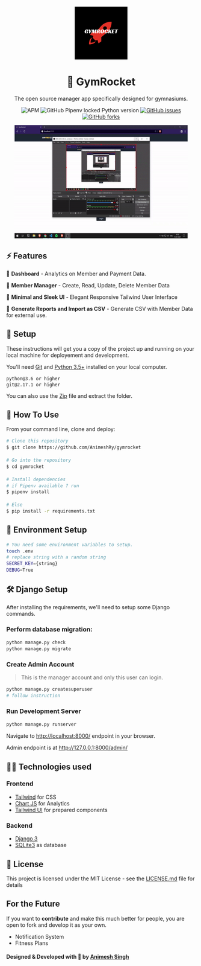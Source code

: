 <p align="center"><a href="https://github.com/rahuldkjain/minimal-portfolio"><img src="images/logo.png" height="140" alt="Personal Porfolio for developers"/></a></p>
<h1 align="center">💪 GymRocket</h1>
<p align="center">The open source manager app specifically designed for gymnasiums.</p>
<p align="center">
<img alt="APM" src="https://img.shields.io/apm/l/vim-mode">
<img alt="GitHub Pipenv locked Python version" src="https://img.shields.io/github/pipenv/locked/python-version/AnimeshRy/gymrocket">
<a href="https://github.com/AnimeshRy/gymrocket/issues"><img alt="GitHub issues" src="https://img.shields.io/github/issues/AnimeshRy/gymrocket"></a>
<a href="https://github.com/AnimeshRy/gymrocket/network"><img alt="GitHub forks" src="https://img.shields.io/github/forks/AnimeshRy/gymrocket"></a>


<p align="center">
    <a href="https://youtu.be/rCxIc5Z1YAA">
  <img width="460" height="300" src="images/gif-gymrocket.gif">
    </a>
</p>

## ⚡ Features

🎯 **Dashboard** - Analytics on Member and Payment Data.


🎯 **Member Manager** - Create, Read, Update, Delete Member Data


🎯  **Minimal and Sleek UI** - Elegant Responsive Tailwind User Interface
  

🎯 **Generate Reports and Import as CSV** - Generate CSV with Member Data for external use.



## 🚀 Setup

These instructions will get you a copy of the project up and running on your local machine for deployement and development.

You'll need [Git](https://git-scm.com) and [Python 3.5+](https://www.python.org/downloads/) installed on your local computer.

```
python@3.6 or higher
git@2.17.1 or higher
```

You can also use the [Zip](https://github.com/AnimeshRy/gymrocket/archive/master.zip) file and extract the folder.

## 🔧 How To Use 

From your command line, clone and deploy:

```bash
# Clone this repository
$ git clone https://github.com/AnimeshRy/gymrocket

# Go into the repository
$ cd gymrocket

# Install dependencies
# if Pipenv available ? run
$ pipenv install

# Else
$ pip install -r requirements.txt

```

## 📨 Environment Setup 
```bash
# You need some environment variables to setup.
touch .env
# replace string with a random string
SECRET_KEY={string}
DEBUG=True
```

## 🛠️ Django Setup
After installing the requirements, we'll need to setup some Django commands.


### Perform database migration:
```bash
python manage.py check
python manage.py migrate
```
### Create Admin Account
> This is the manager account and only this user can login.
```bash
python manage.py createsuperuser
# follow instruction 
```

### Run Development Server
```bash
python manage.py runserver
```
Navigate to [http://localhost:8000/](http://localhost:8000/) endpoint in your browser.

Admin endpoint is at http://127.0.0.1:8000/admin/

## 👨‍💻 Technologies used

### Frontend 

- [Tailwind](https://tailwindcss.com/) for CSS
- [Chart JS](https://www.chartjs.org/) for Analytics
- [Tailwind UI](https://tailwindui.com/components) for prepared components

### Backend
- [Django 3](https://docs.djangoproject.com/en/3.1/releases/3.0/)
- [SQLite3](https://www.sqlite.org/index.html) as database

## 📄 License

This project is licensed under the MIT License - see the [LICENSE.md](./LICENSE) file for details


## For the Future 
If you want to **contribute** and make this much better for people, you are open to fork and develop it as your own.

- Notification System
- Fitness Plans


#### Designed & Developed with 💙 by [Animesh Singh](https://www.github.com/AnimeshRy)